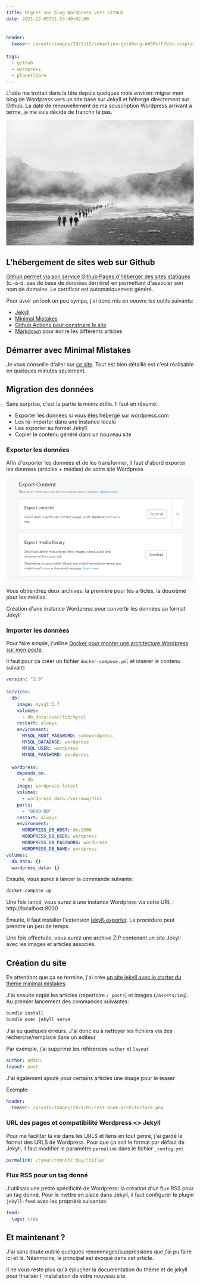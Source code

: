 ```yaml
---
title: Migrer son blog Wordpress vers GitHub
date: 2021-12-05T11:53:49+02:00


header:
  teaser: /assets/images/2021/12/sebastien-goldberg-AW5MxlFDVzc-unsplash.jpg 

tags:
  - github
  - wordpress
  - planetlibre
---
```


L'idée me trottait dans la tête depuis quelques mois environ: migrer mon blog de Wordpress vers un site basé sur Jekyll et hébergé directement sur Github.
La date de renouvellement de ma souscription Wordpress arrivant à terme, je me suis décidé de franchir le pas.

![migration](/assets/images/2021/12/sebastien-goldberg-AW5MxlFDVzc-unsplash.jpg)

## L'hébergement de sites web sur Github

[Github permet via son service Github Pages d'héberger des sites statiques](https://docs.github.com/en/pages/setting-up-a-github-pages-site-with-jekyll) (c.-à-d. pas de base de données derrière) en permettant d'associer son nom de domaine. 
Le certificat est automatiquement généré.

Pour avoir un look un peu sympa, j'ai donc mis en oeuvre les outils suivants:

* [Jekyll](https://jekyllrb.com)
* [Minimal Mistakes](https://mmistakes.github.io/minimal-mistakes/)
* [Github Actions pour construire le site](https://jekyllrb.com/docs/continuous-integration/github-actions/)
* [Markdown](https://www.markdownguide.org/) pour écrire les différents articles


## Démarrer avec Minimal Mistakes

Je vous conseille d'aller sur [ce site](https://mmistakes.github.io/minimal-mistakes/).
Tout est bien détaillé est c'est réalisable en quelques minutes seulement.

## Migration des données

Sans surprise, c'est la partie la moins drôle. Il faut en résumé:

* Exporter les données si vous êtes hébergé sur wordpress.com
* Les ré-importer dans une instance locale
* Les exporter au format Jekyll
* Copier le contenu généré dans un nouveau site

### Exporter les données

Afin d'exporter les données et de les transformer, il faut d'abord exporter les données (articles + médias) de votre site Wordpress 

![wordpress_export](/assets/images/2021/12/Screenshot_2021-12-03_12-01-31.png)

Vous obtiendrez deux archives: la première pour les articles, la deuxième pour les médias.

Création d'une instance Wordpress pour convertir les données au format Jekyll

### Importer les données

Pour faire simple, j'utilise [Docker pour monter une architecture Wordpress sur mon poste](https://docs.docker.com/samples/wordpress/).

Il faut pour ça créer un fichier ``docker-compose.yml`` et insérer le contenu suivant:


```yaml
version: "3.9"
    
services:
  db:
    image: mysql:5.7
    volumes:
      - db_data:/var/lib/mysql
    restart: always
    environment:
      MYSQL_ROOT_PASSWORD: somewordpress
      MYSQL_DATABASE: wordpress
      MYSQL_USER: wordpress
      MYSQL_PASSWORD: wordpress
    
  wordpress:
    depends_on:
      - db
    image: wordpress:latest
    volumes:
      - wordpress_data:/var/www/html
    ports:
      - "8000:80"
    restart: always
    environment:
      WORDPRESS_DB_HOST: db:3306
      WORDPRESS_DB_USER: wordpress
      WORDPRESS_DB_PASSWORD: wordpress
      WORDPRESS_DB_NAME: wordpress
volumes:
  db_data: {}
  wordpress_data: {}
```

Ensuite, vous aurez à lancer la commande suivante:

```bash
docker-compose up
```

Une fois lancé, vous aurez à une instance Wordpress via cette URL : http://localhost:8000

Ensuite, il faut installer l'extension [jekyll-exporter](https://wordpress.org/plugins/jekyll-exporter/).
La procédure peut prendre un peu de temps.

Une fois effectuée, vous aurez une archive ZIP contenant un site Jekyll avec les images et articles associés.

## Création du site

En attendant que ça se termine, j'ai crée [un site jekyll avec le starter du thème minimal mistakes](https://github.com/mmistakes/mm-github-pages-starter/generate).

J'ai ensuite copié les articles (répertoire ``/_posts``) et images (``/assets/img``).
Au premier lancement des commandes suivantes:

```bash
bundle install
bundle exec jekyll serve
```

J'ai eu quelques erreurs. J'ai donc eu à nettoyer les fichiers via des recherche/remplace dans un éditeur

Par exemple, j'ai supprimé les références ``author`` et ``layout``

```yaml
author: admin
layout: post
```

J'ai également ajouté pour certains articles une image pour le teaser

Exemple: 

```yaml
header:
  teaser: /assets/images/2021/07/rest-book-architecture.png
```

### URL des pages et compatibilité Wordpress <> Jekyll

Pour me faciliter la vie dans les URLS et liens en tout genre, j'ai gardé le format des URLS de Wordpress.
Pour que ça soit le format par défaut de Jekyll, il faut modifier le paramètre ``permalink`` dans le fichier ``_config.yml``

```yaml
permalink: /:year/:month/:day/:title/
```

### Flux RSS pour un tag donné

J'utilisais une petite spécificité de Wordpress: la création d'un flux RSS pour un tag donné. 
Pour le mettre en place dans Jekyll, il faut configurer le plugin ``jekyll-feed`` avec les propriété suivantes:

```yaml
feed:
  tags: true
```

## Et maintenant ?

J'ai sans doute oublié quelques renommages/suppressions que j'ai pu faire ici et là.
Néanmoins, le principal est évoqué dans cet article.

Il ne vous reste plus qu'à éplucher la documentation du thème et de jekyll pour finaliser l' installation de votre nouveau site.

